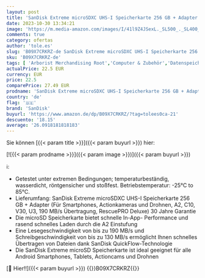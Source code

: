 ```yaml
---
layout: post
title: 'SanDisk Extreme microSDXC UHS-I Speicherkarte 256 GB + Adapter  Für Smartphones  Actionkameras und Drohnen  A2  C10  V30  U3  190 MB/s Übertragung  RescuePRO Deluxe '
date: 2023-10-30 13:34:21
image: 'https://m.media-amazon.com/images/I/41l9Z4JSexL._SL500_._SL400_.jpg'
comments: true
category: ofertas
author: 'tole.es'
slug: 'B09X7CRKRZ-de SanDisk Extreme microSDXC UHS-I Speicherkarte 256 GB +...'
sku: 'B09X7CRKRZ-de'
tags: [ 'Arborist Merchandising Root','Computer & Zubehör','Datenspeicher','Externe Datenspeicher','Micro SD Speicherkarten','PC','Self Service','Special Features Stores','Speicherkarten','a4cbee59-f823-40fe-831a-7de64f655f6f_0','a4cbee59-f823-40fe-831a-7de64f655f6f_6301','sandisk','🇩🇪', ]
actualPrice: 22.5 EUR
currency: EUR
price: 22.5
comparePrice: 27.49 EUR
prodname: 'SanDisk Extreme microSDXC UHS-I Speicherkarte 256 GB + Adapter  Für Smartphones  Actionkameras und Drohnen  A2  C10  V30  U3  190 MB/s Übertragung  RescuePRO Deluxe '
country: 'de'
flag: '🇩🇪'
brand: 'SanDisk'
buyurl: 'https://www.amazon.de/dp/B09X7CRKRZ/?tag=tolees0ca-21'
descuento: '18.15'
average: '26.0918181818183'
---
```


Sie können [{{< param title >}}]({{< param buyurl >}}) hier:

[![{{< param prodname >}}]({{< param image >}})]({{< param buyurl >}})

ℹ️:

- Getestet unter extremen Bedingungen; temperaturbeständig, wasserdicht, röntgensicher und stoßfest. Betriebstemperatur: -25°C to 85°C.
- Lieferumfang: SanDisk Extreme microSDXC UHS-I Speicherkarte 256 GB + Adapter (Für Smartphones, Actionkameras und Drohnen, A2, C10, V30, U3, 190 MB/s Übertragung, RescuePRO Deluxe) 30 Jahre Garantie
- Die microSD Speicherkarte bietet schnelle In-App- Performance und rasend schnelles Laden durch die A2 Einstufung
- Eine Lesegeschwindigkeit von bis zu 190 MB/s und Schreibgeschwindigkeit von bis zu 130 MB/s ermöglicht Ihnen schnelles Übertragen von Dateien dank SanDisk QuickFlow-Technologie
- Die SanDisk Extreme microSD Speicherkarte ist ideal geeignet für alle Android Smartphones, Tablets, Actioncams und Drohnen

[🛒 Hier!!]({{< param buyurl >}})
{{<world>}}B09X7CRKRZ{{</world>}}
